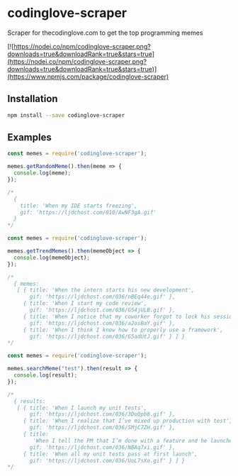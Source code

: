 # codinglove-scraper
Scraper for thecodinglove.com to get the top programming memes

[![https://nodei.co/npm/codinglove-scraper.png?downloads=true&downloadRank=true&stars=true](https://nodei.co/npm/codinglove-scraper.png?downloads=true&downloadRank=true&stars=true)](https://www.npmjs.com/package/codinglove-scraper)

## Installation

```bash
npm install --save codinglove-scraper
```

## Examples

```js
const memes = require('codinglove-scraper');

memes.getRandomMeme().then(meme => {
  console.log(meme);
});

/*
  {  
    title: 'When my IDE starts freezing',
    gif: 'https://ljdchost.com/010/AwNF3gA.gif' 
  }
*/
```

```js
const memes = require('codinglove-scraper');

memes.getTrendMemes().then(memeObject => {
  console.log(memeObject);
});

/*
  { memes:
   [ { title: 'When the intern starts his new development',
       gif: 'https://ljdchost.com/036/nBEq44e.gif' },
     { title: 'When I start my code review',
       gif: 'https://ljdchost.com/036/G54jULB.gif' },
     { title: 'When I notice that my coworker forgot to lock his session',
       gif: 'https://ljdchost.com/036/a2osBaY.gif' },
     { title: 'When I think I know how to properly use a framework',
       gif: 'https://ljdchost.com/036/G5adUtJ.gif' } ] }
*/
```

```js
const memes = require('codinglove-scraper');

memes.searchMeme("test").then(result => {
  console.log(result);
});

/*
  { results:
   [ { title: 'When I launch my unit tests',
       gif: 'https://ljdchost.com/036/3DoQpb8.gif' },
     { title: 'When I realize that I’ve mixed up production with test',
       gif: 'https://ljdchost.com/036/SMjC7ZH.gif' },
     { title:
        'When I tell the PM that I’m done with a feature and he launches the unit tests',
       gif: 'https://ljdchost.com/036/NBAq7xi.gif' },
     { title: 'When all my unit tests pass at first launch',
       gif: 'https://ljdchost.com/036/UoL7sXo.gif' } ] }
*/
```
